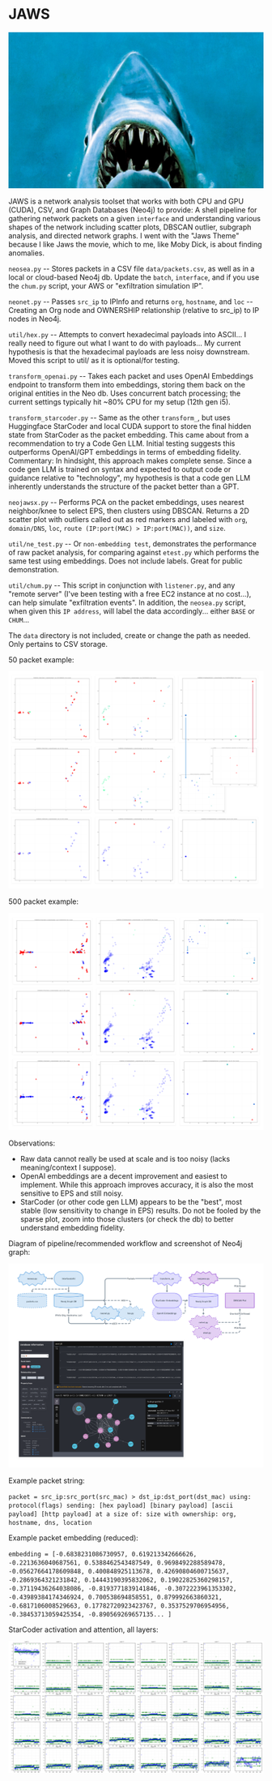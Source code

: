 # JAWS
![hehe](/assets/ohey.jpeg)

JAWS is a network analysis toolset that works with both CPU and GPU (CUDA), CSV, and Graph Databases (Neo4j) to provide: A shell pipeline for gathering network packets on a given `interface` and understanding various shapes of the network including scatter plots, DBSCAN outlier, subgraph analysis, and directed network graphs. I went with the "Jaws Theme" because I like Jaws the movie, which to me, like Moby Dick, is about finding anomalies.

`neosea.py` -- Stores packets in a CSV file `data/packets.csv`, as well as in a local or cloud-based Neo4j db. Update the `batch`, `interface`, and if you use the `chum.py` script, your AWS or "exfiltration simulation IP".

`neonet.py` -- Passes `src_ip` to IPInfo and returns `org`, `hostname`, and `loc` -- Creating an Org node and OWNERSHIP relationship (relative to src_ip) to IP nodes in Neo4j.

`util/hex.py` -- Attempts to convert hexadecimal payloads into ASCII... I really need to figure out what I want to do with payloads... My current hypothesis is that the hexadecimal payloads are less noisy downstream. Moved this script to util/ as it is optional/for testing.

`transform_openai.py` -- Takes each packet and uses OpenAI Embeddings endpoint to transform them into embeddings, storing them back on the original entities in the Neo db. Uses concurrent batch processing; the current settings typically hit ~80% CPU for my setup (12th gen i5).

`transform_starcoder.py` -- Same as the other `transform_`, but uses Huggingface StarCoder and local CUDA support to store the final hidden state from StarCoder as the packet embedding. This came about from a recommendation to try a Code Gen LLM. Initial testing suggests this outperforms OpenAI/GPT embeddings in terms of embedding fidelity. Commentary: In hindsight, this approach makes complete sense. Since a code gen LLM is trained on syntax and expected to output code or guidance relative to "technology", my hypothesis is that a code gen LLM inherently understands the structure of the packet better than a GPT.

`neojawsx.py` -- Performs PCA on the packet embeddings, uses nearest neighbor/knee to select EPS, then clusters using DBSCAN. Returns a 2D scatter plot with outliers called out as red markers and labeled with `org`, `domain/DNS`, `loc`, `route (IP:port(MAC) > IP:port(MAC))`, and `size`.

`util/ne_test.py` -- Or `non-embedding test`, demonstrates the performance of raw packet analysis, for comparing against `etest.py` which performs the same test using embeddings. Does not include labels. Great for public demonstration.

`util/chum.py` -- This script in conjunction with `listener.py`, and any "remote server" (I've been testing with a free EC2 instance at no cost...), can help simulate "exfiltration events". In addition, the `neosea.py` script, when given this `IP address`, will label the data accordingly... either `BASE` or `CHUM`...

The `data` directory is not included, create or change the path as needed. Only pertains to CSV storage.

50 packet example:

![50 packet example test using raw data, OpenAI, and StarCoder](/assets/test50.png)

500 packet example:

![500 packet example test using raw data, OpenAI, and StarCoder](/assets/test500.png)

Observations:
- Raw data cannot really be used at scale and is too noisy (lacks meaning/context I suppose).
- OpenAI embeddings are a decent improvement and easiest to implement. While this approach improves accuracy, it is also the most sensitive to EPS and still noisy.
- StarCoder (or other code gen LLM) appears to be the "best", most stable (low sensitivity to change in EPS) results. Do not be fooled by the sparse plot, zoom into those clusters (or check the db) to better understand embedding fidelity.

Diagram of pipeline/recommended workflow and screenshot of Neo4j graph:

![diagram of pipeline and Neo4j example](/assets/diagram_21724.png)

Example packet string:

`packet = src_ip:src_port(src_mac) > dst_ip:dst_port(dst_mac) using: protocol(flags) sending: [hex payload] [binary payload] [ascii payload] [http payload] at a size of: size with ownership: org, hostname, dns, location`

Example packet embedding (reduced):

`embedding = [-0.6838231086730957, 0.619213342666626, -0.2213636040687561, 0.5388462543487549, 0.9698492288589478, -0.05627664178609848, 0.400848925113678, 0.42690804600715637, -0.2869364321231842, 0.14443190395832062, 0.19022825360298157, -0.37119436264038086, -0.8193771839141846, -0.3072223961353302, -0.43989384174346924, 0.700538694858551, 0.879992663860321, -0.6817106008529663, 0.17782720923423767, 0.3537529706954956, -0.38453713059425354, -0.890569269657135... ]`

StarCoder activation and attention, all layers:

![Activation and attetion across layers for the packet string](/assets/starcoder_packet.png)
